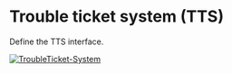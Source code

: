 # Trouble ticket system (TTS)

Define the TTS interface.

[![TroubleTicket-System](../../../../assets/images/en/system-administration/administration/interfaces/1-tts.png)](../../../../assets/images/en/system-administration/administration/interfaces/1-tts.png)
